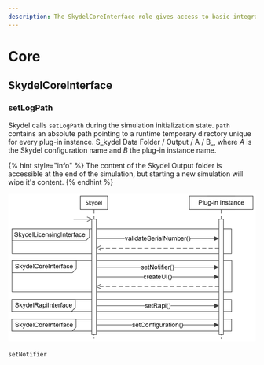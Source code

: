 ```yaml
---
description: The SkydelCoreInterface role gives access to basic integration with Skydel.
---
```


# Core

## SkydelCoreInterface

### setLogPath

Skydel calls `setLogPath` during the simulation initialization state. `path` contains an absolute path pointing to a runtime temporary directory unique for every plug-in instance. S_kydel Data Folder / Output / A / B_, where _A_ is the Skydel configuration name and _B_ the plug-in instance name. 

{% hint style="info" %}
The content of the Skydel Output folder is accessible at the end of the simulation, but starting a new simulation will wipe it's content.
{% endhint %}



![Jeff](../.gitbook/assets/plugins_in_skydel.png)

  


```text
setNotifier
```

